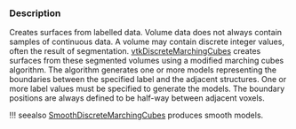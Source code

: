 ### Description
Creates surfaces from labelled data. Volume data does not always contain samples of continuous data. A volume may contain discrete integer values, often the result of segmentation.
[vtkDiscreteMarchingCubes](http://www.vtk.org/doc/nightly/html/classvtkDiscreteMarchingCubes.html) creates surfaces from these segmented volumes using a modified marching cubes algorithm.
The algorithm generates one or more models representing the boundaries between the specified label and the adjacent structures. One or more label values must be specified to generate the models. The boundary positions are always defined to be half-way between adjacent voxels.

!!! seealso
    [SmoothDiscreteMarchingCubes](/Cxx/Modelling/SmoothDiscreteMarchingCubes) produces smooth models.

